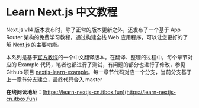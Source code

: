 # Learn Next.js 中文教程

Next.js v14 版本发布时，除了正常的版本更新之外，还发布了一个基于 App Router 架构的免费学习教程，通过构建全栈 Web 应用程序，可以让您更好的了解 Next.js 的主要功能。

本系列是基于[官方教程](https://nextjs.org/learn)的一个中文翻译版本。在翻译、整理的过程中，每个章节对应的 Example 代码，笔者也都进行了测试，有问题的部分也进行了修改，参见 Github 项目 [nextjs-learn-example](https://github.com/qufei1993/nextjs-learn-example)。每一章节代码对应一个分支，当前分支基于上一章节分支建立，最终代码合入 master

**在线阅读地址：**[https://learn-nextjs-cn.itbox.fun](https://learn-nextjs-cn.itbox.fun)

